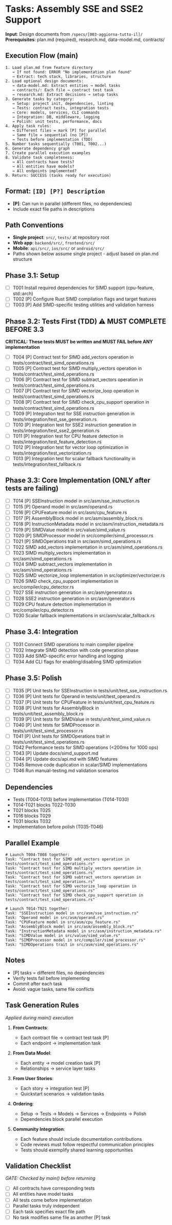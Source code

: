 # Tasks: Assembly SSE and SSE2 Support

**Input**: Design documents from `/specs/[003-aggiorna-tutto-il]/`
**Prerequisites**: plan.md (required), research.md, data-model.md, contracts/

## Execution Flow (main)
```
1. Load plan.md from feature directory
   → If not found: ERROR "No implementation plan found"
   → Extract: tech stack, libraries, structure
2. Load optional design documents:
   → data-model.md: Extract entities → model tasks
   → contracts/: Each file → contract test task
   → research.md: Extract decisions → setup tasks
3. Generate tasks by category:
   → Setup: project init, dependencies, linting
   → Tests: contract tests, integration tests
   → Core: models, services, CLI commands
   → Integration: DB, middleware, logging
   → Polish: unit tests, performance, docs
4. Apply task rules:
   → Different files = mark [P] for parallel
   → Same file = sequential (no [P])
   → Tests before implementation (TDD)
5. Number tasks sequentially (T001, T002...)
6. Generate dependency graph
7. Create parallel execution examples
8. Validate task completeness:
   → All contracts have tests?
   → All entities have models?
   → All endpoints implemented?
9. Return: SUCCESS (tasks ready for execution)
```

## Format: `[ID] [P?] Description`
- **[P]**: Can run in parallel (different files, no dependencies)
- Include exact file paths in descriptions

## Path Conventions
- **Single project**: `src/`, `tests/` at repository root
- **Web app**: `backend/src/`, `frontend/src/`
- **Mobile**: `api/src/`, `ios/src/` or `android/src/`
- Paths shown below assume single project - adjust based on plan.md structure

## Phase 3.1: Setup
- [ ] T001 Install required dependencies for SIMD support (cpu-feature, std::arch)
- [ ] T002 [P] Configure Rust SIMD compilation flags and target features
- [ ] T003 [P] Add SIMD-specific testing utilities and validation harness

## Phase 3.2: Tests First (TDD) ⚠️ MUST COMPLETE BEFORE 3.3
**CRITICAL: These tests MUST be written and MUST FAIL before ANY implementation**
- [ ] T004 [P] Contract test for SIMD add_vectors operation in tests/contract/test_simd_operations.rs
- [ ] T005 [P] Contract test for SIMD multiply_vectors operation in tests/contract/test_simd_operations.rs
- [ ] T006 [P] Contract test for SIMD subtract_vectors operation in tests/contract/test_simd_operations.rs
- [ ] T007 [P] Contract test for SIMD vectorize_loop operation in tests/contract/test_simd_operations.rs
- [ ] T008 [P] Contract test for SIMD check_cpu_support operation in tests/contract/test_simd_operations.rs
- [ ] T009 [P] Integration test for SSE instruction generation in tests/integration/test_sse_generation.rs
- [ ] T010 [P] Integration test for SSE2 instruction generation in tests/integration/test_sse2_generation.rs
- [ ] T011 [P] Integration test for CPU feature detection in tests/integration/test_feature_detection.rs
- [ ] T012 [P] Integration test for vector loop optimization in tests/integration/test_vectorization.rs
- [ ] T013 [P] Integration test for scalar fallback functionality in tests/integration/test_fallback.rs

## Phase 3.3: Core Implementation (ONLY after tests are failing)
- [ ] T014 [P] SSEInstruction model in src/asm/sse_instruction.rs
- [ ] T015 [P] Operand model in src/asm/operand.rs
- [ ] T016 [P] CPUFeature model in src/asm/cpu_feature.rs
- [ ] T017 [P] AssemblyBlock model in src/asm/assembly_block.rs
- [ ] T018 [P] InstructionMetadata model in src/asm/instruction_metadata.rs
- [ ] T019 [P] SIMDValue model in src/value/simd_value.rs
- [ ] T020 [P] SIMDProcessor model in src/compiler/simd_processor.rs
- [ ] T021 [P] SIMDOperations trait in src/asm/simd_operations.rs
- [ ] T022 SIMD add_vectors implementation in src/asm/simd_operations.rs
- [ ] T023 SIMD multiply_vectors implementation in src/asm/simd_operations.rs
- [ ] T024 SIMD subtract_vectors implementation in src/asm/simd_operations.rs
- [ ] T025 SIMD vectorize_loop implementation in src/optimizer/vectorizer.rs
- [ ] T026 SIMD check_cpu_support implementation in src/compiler/cpu_detector.rs
- [ ] T027 SSE instruction generation in src/asm/generator.rs
- [ ] T028 SSE2 instruction generation in src/asm/generator.rs
- [ ] T029 CPU feature detection implementation in src/compiler/cpu_detector.rs
- [ ] T030 Scalar fallback implementations in src/asm/scalar_fallback.rs

## Phase 3.4: Integration
- [ ] T031 Connect SIMD operations to main compiler pipeline
- [ ] T032 Integrate SIMD detection with code generation phase
- [ ] T033 Add SIMD-specific error handling and logging
- [ ] T034 Add CLI flags for enabling/disabling SIMD optimization

## Phase 3.5: Polish
- [ ] T035 [P] Unit tests for SSEInstruction in tests/unit/test_sse_instruction.rs
- [ ] T036 [P] Unit tests for Operand in tests/unit/test_operand.rs
- [ ] T037 [P] Unit tests for CPUFeature in tests/unit/test_cpu_feature.rs
- [ ] T038 [P] Unit tests for AssemblyBlock in tests/unit/test_assembly_block.rs
- [ ] T039 [P] Unit tests for SIMDValue in tests/unit/test_simd_value.rs
- [ ] T040 [P] Unit tests for SIMDProcessor in tests/unit/test_simd_processor.rs
- [ ] T041 [P] Unit tests for SIMDOperations trait in tests/unit/test_simd_operations.rs
- [ ] T042 Performance tests for SIMD operations (<200ms for 1000 ops)
- [ ] T043 [P] Update docs/simd_support.md
- [ ] T044 [P] Update docs/api.md with SIMD features
- [ ] T045 Remove code duplication in scalar/SIMD implementations
- [ ] T046 Run manual-testing.md validation scenarios

## Dependencies
- Tests (T004-T013) before implementation (T014-T030)
- T014-T021 blocks T022-T030
- T021 blocks T025
- T016 blocks T029
- T031 blocks T032
- Implementation before polish (T035-T046)

## Parallel Example
```
# Launch T004-T008 together:
Task: "Contract test for SIMD add_vectors operation in tests/contract/test_simd_operations.rs"
Task: "Contract test for SIMD multiply_vectors operation in tests/contract/test_simd_operations.rs"
Task: "Contract test for SIMD subtract_vectors operation in tests/contract/test_simd_operations.rs"
Task: "Contract test for SIMD vectorize_loop operation in tests/contract/test_simd_operations.rs"
Task: "Contract test for SIMD check_cpu_support operation in tests/contract/test_simd_operations.rs"

# Launch T014-T021 together:
Task: "SSEInstruction model in src/asm/sse_instruction.rs"
Task: "Operand model in src/asm/operand.rs"
Task: "CPUFeature model in src/asm/cpu_feature.rs"
Task: "AssemblyBlock model in src/asm/assembly_block.rs"
Task: "InstructionMetadata model in src/asm/instruction_metadata.rs"
Task: "SIMDValue model in src/value/simd_value.rs"
Task: "SIMDProcessor model in src/compiler/simd_processor.rs"
Task: "SIMDOperations trait in src/asm/simd_operations.rs"
```

## Notes
- [P] tasks = different files, no dependencies
- Verify tests fail before implementing
- Commit after each task
- Avoid: vague tasks, same file conflicts

## Task Generation Rules
*Applied during main() execution*

1. **From Contracts**:
   - Each contract file → contract test task [P]
   - Each endpoint → implementation task
   
2. **From Data Model**:
   - Each entity → model creation task [P]
   - Relationships → service layer tasks
   
3. **From User Stories**:
   - Each story → integration test [P]
   - Quickstart scenarios → validation tasks

4. **Ordering**:
   - Setup → Tests → Models → Services → Endpoints → Polish
   - Dependencies block parallel execution

5. **Community Integration**:
   - Each feature should include documentation contributions
   - Code reviews must follow respectful communication principles
   - Tests should exemplify shared learning opportunities

## Validation Checklist
*GATE: Checked by main() before returning*

- [ ] All contracts have corresponding tests
- [ ] All entities have model tasks
- [ ] All tests come before implementation
- [ ] Parallel tasks truly independent
- [ ] Each task specifies exact file path
- [ ] No task modifies same file as another [P] task